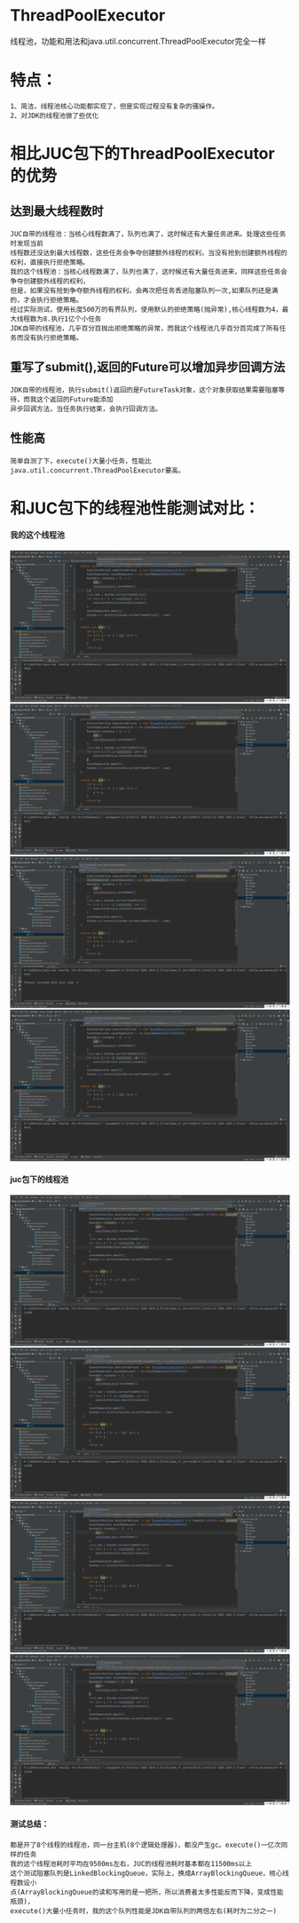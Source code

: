 # ThreadPoolExecutor
 线程池，功能和用法和java.util.concurrent.ThreadPoolExecutor完全一样

# 特点：
    1、简洁，线程池核心功能都实现了，但是实现过程没有复杂的骚操作。
    2、对JDK的线程池做了些优化
    
# 相比JUC包下的ThreadPoolExecutor的优势
## 达到最大线程数时
    JUC自带的线程池：当核心线程数满了，队列也满了，这时候还有大量任务进来。处理这些任务时发现当前
    线程数还没达到最大线程数，这些任务会争夺创建额外线程的权利，当没有抢到创建额外线程的权利，直接执行拒绝策略。
    我的这个线程池：当核心线程数满了，队列也满了，这时候还有大量任务进来，同样这些任务会争夺创建额外线程的权利，
    但是，如果没有抢到争夺额外线程的权利，会再次把任务丢进阻塞队列一次,如果队列还是满的，才会执行拒绝策略。
    经过实际测试，使用长度500万的有界队列，使用默认的拒绝策略(抛异常),核心线程数为4，最大线程数为8.执行1亿个小任务
    JDK自带的线程池，几乎百分百抛出拒绝策略的异常，而我这个线程池几乎百分百完成了所有任务而没有执行拒绝策略。
## 重写了submit(),返回的Future可以增加异步回调方法
    JDK自带的线程池，执行submit()返回的是FutureTask对象，这个对象获取结果需要阻塞等待，而我这个返回的Future能添加
    异步回调方法，当任务执行结束，会执行回调方法。
## 性能高
    简单自测了下，execute()大量小任务，性能比java.util.concurrent.ThreadPoolExecutor要高。
# 和JUC包下的线程池性能测试对比：
#### 我的这个线程池
![mine](https://github.com/65487123/zp-concurrent-lib/raw/master/picture/17e46afea8b693c21f31c3bed30cb23.png)
![mine](https://github.com/65487123/zp-concurrent-lib/raw/master/picture/335ee85b1de0caa4b6e7ecb158fcba4.png)
![mine](https://github.com/65487123/zp-concurrent-lib/raw/master/picture/41d725ebbebf2da2b3a93898d2cd7c7.png)
![mine](https://github.com/65487123/zp-concurrent-lib/raw/master/picture/6c1c76b7fe5cc93106cff16071b950c.png)
#### juc包下的线程池
![juc](https://github.com/65487123/zp-concurrent-lib/raw/master/picture/33d70612020ee6c861647eaad84f193.png)
![juc](https://github.com/65487123/zp-concurrent-lib/raw/master/picture/36d77a43dba6a0fc32022881447b557.png)
![juc](https://github.com/65487123/zp-concurrent-lib/raw/master/picture/bc457ce89625f89c3907c2df16d3867.png)
![juc](https://github.com/65487123/zp-concurrent-lib/raw/master/picture/f5fac0f42dec89700b7726eca828128.png)

#### 测试总结：
    都是开了8个线程的线程池，同一台主机(8个逻辑处理器)，都没产生gc。execute()一亿次同样的任务
    我的这个线程池耗时平均在9500ms左右，JUC的线程池耗时基本都在11500ms以上
    这个测试阻塞队列是LinkedBlockingQueue，实际上，换成ArrayBlockingQueue，核心线程数设小
    点(ArrayBlockingQueue的读和写用的是一把所，所以消费者太多性能反而下降，变成性能瓶颈)，
    execute()大量小任务时，我的这个队列性能是JDK自带队列的两倍左右(耗时为二分之一)
    
